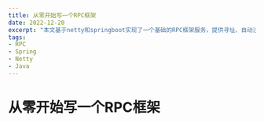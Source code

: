 ```yaml
---
title: 从零开始写一个RPC框架
date: 2022-12-20
excerpt: "本文基于netty和springboot实现了一个基础的RPC框架服务，提供寻址、自动注入、远程调用等功能"
tags:
- RPC
- Spring
- Netty
- Java
---
```

# 从零开始写一个RPC框架
